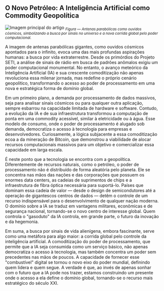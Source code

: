 ## O Novo Petróleo: A Inteligência Artificial como Commodity Geopolítica

![Imagem principal do artigo](assets/img/2025_09_23_IMAGE_001.png)
<sub><em>Figura — Antenas parabólicas como ouvidos cósmicos, simbolizando a busca por sinais no universo e a nova corrida global pelo poder computacional.</em></sub>

A imagem de antenas parabólicas gigantes, como ouvidos cósmicos apontados para o infinito, evoca uma das mais profundas aspirações humanas: a busca por vida extraterrestre. Desde os primórdios do Projeto SETI, a análise de sinais de rádio em busca de padrões anômalos exigiu um poder computacional monumental. No entanto, o avanço meteórico da Inteligência Artificial (IA) e sua crescente comoditização não apenas revoluciona essa milenar jornada, mas redefine o próprio cenário geopolítico, transformando o acesso ao poder de processamento em uma nova e estratégica forma de domínio global.

Em um primeiro plano, a demanda por processamento de dados massivos, seja para analisar sinais cósmicos ou para qualquer outra aplicação, sempre esbarrou na capacidade limitada de hardware e software. Contudo, a evolução da IA e de sua infraestrutura transformou a computação de ponta em uma commodity acessível, similar à eletricidade ou à água. Esse modelo de consumo, onde o poder de processamento é alugado sob demanda, democratiza o acesso à tecnologia para empresas e desenvolvedores. Curiosamente, a lógica subjacente a essa comoditização ecoa a da mineração de Bitcoin, que demonstrou a viabilidade de alocar recursos computacionais massivos para um objetivo e comercializar essa capacidade em larga escala.

É neste ponto que a tecnologia se encontra com a geopolítica. Diferentemente de recursos naturais, como o petróleo, o poder de processamento não é distribuído de forma aleatória pelo planeta. Ele se concentra nas mãos das nações e das corporações que possuem os enormes data centers, as cadeias de suprimentos de chips e a infraestrutura de fibra óptica necessária para suportá-lo. Países que dominam essa cadeia de valor — desde o design de semicondutores até a operação de gigantescos centros de dados — detêm o controle de um recurso indispensável para o desenvolvimento de qualquer nação moderna. O domínio sobre a IA se traduz em vantagens militares, econômicas e de segurança nacional, tornando-se o novo centro de interesse global. Quem controla o "gasoduto" da IA controla, em grande parte, o futuro da inovação e da hegemonia.

Em suma, a busca por sinais de vida alienígena, embora fascinante, serve como uma metáfora para algo maior: a corrida global pelo controle da inteligência artificial. A comoditização do poder de processamento, que permite que a IA seja consumida como um serviço básico, não apenas democratiza o acesso à tecnologia, mas também concentra um poder sem precedentes nas mãos de poucos. A capacidade de fornecer esse "combustível" digital se tornou o novo eixo do poder mundial, definindo quem lidera e quem segue. A verdade é que, ao invés de apenas sonhar com o futuro que a IA pode nos trazer, estamos construindo um presente onde o acesso a ela define o domínio global, tornando-se o recurso mais estratégico do século XXI.

